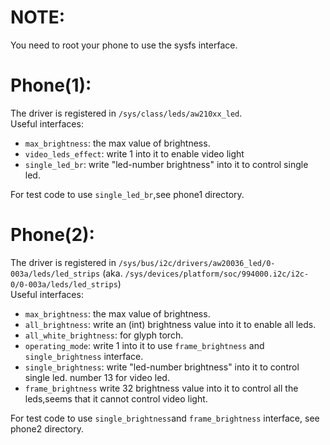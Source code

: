 # NOTE:
You need to root your phone to use the sysfs interface.
# Phone(1):
The driver is registered in `/sys/class/leds/aw210xx_led`.       
Useful interfaces:
- `max_brightness`: the max value of brightness.
- `video_leds_effect`: write 1 into it to enable video light
- `single_led_br`: write "led-number brightness" into it to control single led.

For test code to use `single_led_br`,see phone1 directory.
# Phone(2):
The driver is registered in `/sys/bus/i2c/drivers/aw20036_led/0-003a/leds/led_strips` (aka. `/sys/devices/platform/soc/994000.i2c/i2c-0/0-003a/leds/led_strips`)      
Useful interfaces:
- `max_brightness`: the max value of brightness.
- `all_brightness`: write an (int) brightness value into it to enable all leds.
- `all_white_brightness`: for glyph torch.
- `operating_mode`: write 1 into it to use `frame_brightness` and `single_brightness` interface.
- `single_brightness`: write "led-number brightness" into it to control single led. number 13 for video led.
- `frame_brightness` write 32 brightness value into it to control all the leds,seems that it cannot control video light.

For test code to use `single_brightness`and `frame_brightness` interface, see phone2 directory.
